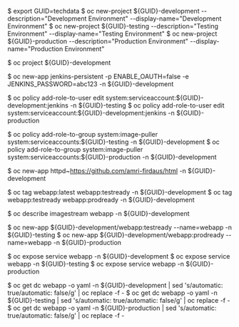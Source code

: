 $ export GUID=techdata
$ oc new-project ${GUID}-development --description="Development Environment" --display-name="Development Environment"
$ oc new-project ${GUID}-testing --description="Testing Environment" --display-name="Testing Environment"
$ oc new-project ${GUID}-production --description="Production Environment" --display-name="Production Environment"

$ oc project ${GUID}-development

$ oc new-app jenkins-persistent -p ENABLE_OAUTH=false -e JENKINS_PASSWORD=abc123 -n ${GUID}-development

$ oc policy add-role-to-user edit system:serviceaccount:${GUID}-development:jenkins -n ${GUID}-testing
$ oc policy add-role-to-user edit system:serviceaccount:${GUID}-development:jenkins -n ${GUID}-production

$ oc policy add-role-to-group system:image-puller system:serviceaccounts:${GUID}-testing -n ${GUID}-development
$ oc policy add-role-to-group system:image-puller system:serviceaccounts:${GUID}-production -n ${GUID}-development

$ oc new-app httpd~https://github.com/amri-firdaus/html -n ${GUID}-development

$ oc tag webapp:latest webapp:testready -n ${GUID}-development
$ oc tag webapp:testready webapp:prodready -n ${GUID}-development

$ oc describe imagestream webapp -n ${GUID}-development

$ oc new-app ${GUID}-development/webapp:testready --name=webapp -n ${GUID}-testing
$ oc new-app ${GUID}-development/webapp:prodready --name=webapp -n ${GUID}-production

$ oc expose service webapp -n ${GUID}-development
$ oc expose service webapp -n ${GUID}-testing
$ oc expose service webapp -n ${GUID}-production

$ oc get dc webapp -o yaml -n ${GUID}-development | sed 's/automatic: true/automatic: false/g' | oc replace -f -
$ oc get dc webapp -o yaml -n ${GUID}-testing | sed 's/automatic: true/automatic: false/g' | oc replace -f -
$ oc get dc webapp -o yaml -n ${GUID}-production | sed 's/automatic: true/automatic: false/g' | oc replace -f -


